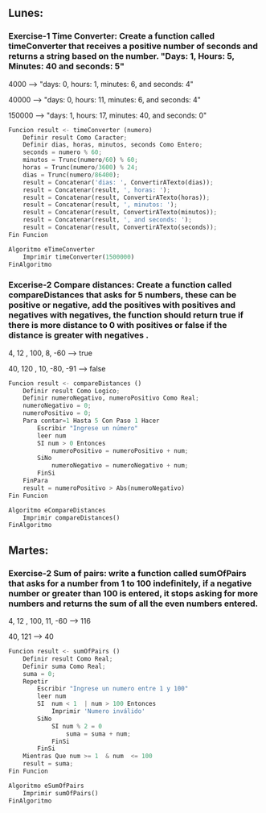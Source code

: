 ## Lunes:

### Exercise-1 Time Converter: Create a function called timeConverter that receives a positive number of seconds and returns a string based on the number. "Days: 1, Hours: 5, Minutes: 40 and seconds: 5"

4000 --> "days: 0, hours: 1, minutes: 6, and seconds: 4"

40000 --> "days: 0, hours: 11, minutes: 6, and seconds: 4"

150000 --> "days: 1, hours: 17, minutes: 40, and seconds: 0"

```python
Funcion result <- timeConverter (numero)
	Definir result Como Caracter;
	Definir dias, horas, minutos, seconds Como Entero;
	seconds = numero % 60;
	minutos = Trunc(numero/60) % 60;
	horas = Trunc(numero/3600) % 24;
	dias = Trunc(numero/86400);
	result = Concatenar('dias: ', ConvertirATexto(dias));
	result = Concatenar(result, ', horas: ');
	result = Concatenar(result, ConvertirATexto(horas));
	result = Concatenar(result, ', minutos: ');
	result = Concatenar(result, ConvertirATexto(minutos));
	result = Concatenar(result, ', and seconds: ');
	result = Concatenar(result, ConvertirATexto(seconds));
Fin Funcion

Algoritmo eTimeConverter
	Imprimir timeConverter(1500000)
FinAlgoritmo
```



### Excerise-2 Compare distances: Create a function called compareDistances that asks for 5 numbers, these can be positive or negative, add the positives with positives and negatives with negatives, the function should return true if there is more distance to 0 with positives or false if the distance is greater with negatives .

4, 12 , 100, 8, -60 --> true

40, 120 , 10, -80, -91 --> false

```python
Funcion result <- compareDistances ()
	Definir result Como Logico;
	Definir numeroNegativo, numeroPositivo Como Real;
	numeroNegativo = 0;
	numeroPositivo = 0;
	Para contar=1 Hasta 5 Con Paso 1 Hacer
		Escribir "Ingrese un número"
		leer num
		SI num > 0 Entonces
			numeroPositivo = numeroPositivo + num;
		SiNo
			numeroNegativo = numeroNegativo + num;
		FinSi
	FinPara
	result = numeroPositivo > Abs(numeroNegativo)
Fin Funcion

Algoritmo eCompareDistances
	Imprimir compareDistances()
FinAlgoritmo
```



## Martes:

### Exercise-2 Sum of pairs: write a function called sumOfPairs that asks for a number from 1 to 100 indefinitely, if a negative number or greater than 100 is entered, it stops asking for more numbers and returns the sum of all the even numbers entered.

4, 12 , 100, 11, -60 --> 116

40, 121 --> 40

```python
Funcion result <- sumOfPairs ()
	Definir result Como Real;
	Definir suma Como Real;
	suma = 0;
	Repetir
		Escribir "Ingrese un numero entre 1 y 100"
		leer num
		SI  num < 1  | num > 100 Entonces
			Imprimir 'Numero inválido'
		SiNo
			SI num % 2 = 0
				suma = suma + num;
			FinSi
		FinSi
	Mientras Que num >= 1  & num  <= 100
	result = suma;
Fin Funcion

Algoritmo eSumOfPairs
	Imprimir sumOfPairs()
FinAlgoritmo
```
